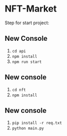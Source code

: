 # NFT-Market
Step for start project:
## New Console
1. `cd api`
2. `npm install`
3. `npm run start`
## New console
1. `cd nft`
2. `npm install`
## New console
1. `pip install -r req.txt`
2. `python main.py`
